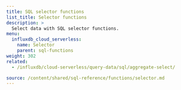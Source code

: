 ```yaml
---
title: SQL selector functions
list_title: Selector functions
description: >
  Select data with SQL selector functions.
menu:
  influxdb_cloud_serverless:
    name: Selector
    parent: sql-functions
weight: 302
related:
  - /influxdb/cloud-serverless/query-data/sql/aggregate-select/

source: /content/shared/sql-reference/functions/selector.md
---
```


<!-- 
The content of this page is at /content/shared/sql-reference/functions/selector.md
-->
